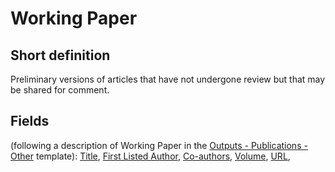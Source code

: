 # Working Paper
## Short definition
Preliminary versions of articles that have not undergone review but that may be shared for comment.
## Fields
(following a description of Working Paper in the [Outputs - Publications - Other](../Templates/Outputs%20-%20Publications%20-%20Other.md) template):
[Title](../Object-Fields/Working%20Paper/Title.md),
[First Listed Author](../Object-Fields/Working%20Paper/First%20Listed%20Author.md),
[Co-authors](../Object-Fields/Working%20Paper/Co-authors.md),
[Volume](../Object-Fields/Working%20Paper/Volume.md),
[URL](../Object-Fields/Working%20Paper/URL.md),
